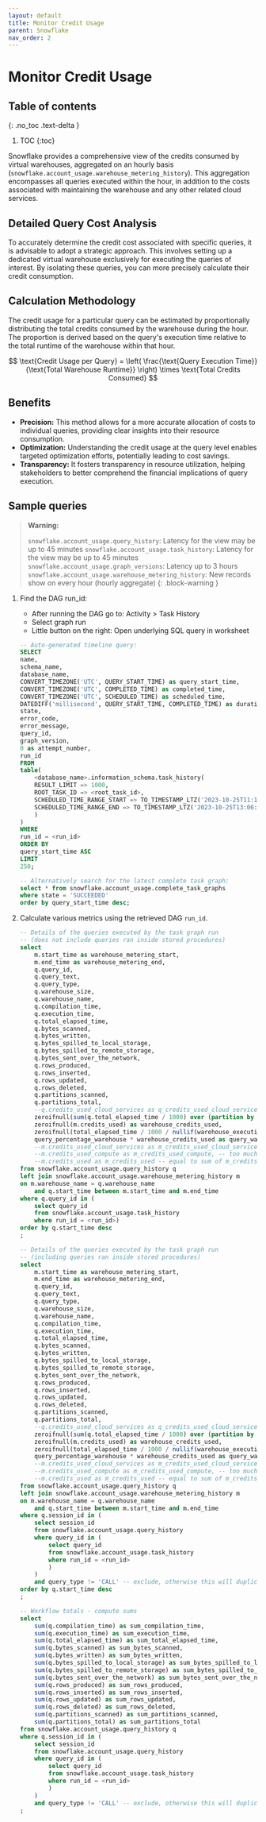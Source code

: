 ```yaml
---
layout: default
title: Monitor Credit Usage
parent: Snowflake
nav_order: 2
---
```


# Monitor Credit Usage 

## Table of contents
{: .no_toc .text-delta }

1. TOC
{:toc}

Snowflake provides a comprehensive view of the credits consumed by virtual warehouses, aggregated on an hourly basis (```snowflake.account_usage.warehouse_metering_history```). This aggregation encompasses all queries executed within the hour, in addition to the costs associated with maintaining the warehouse and any other related cloud services.

## Detailed Query Cost Analysis
To accurately determine the credit cost associated with specific queries, it is advisable to adopt a strategic approach. This involves setting up a dedicated virtual warehouse exclusively for executing the queries of interest. By isolating these queries, you can more precisely calculate their credit consumption.

## Calculation Methodology
The credit usage for a particular query can be estimated by proportionally distributing the total credits consumed by the warehouse during the hour. The proportion is derived based on the query's execution time relative to the total runtime of the warehouse within that hour.

$$
\text{Credit Usage per Query} = \left( \frac{\text{Query Execution Time}}{\text{Total Warehouse Runtime}} \right) \times \text{Total Credits Consumed}
$$

## Benefits
- **Precision:** This method allows for a more accurate allocation of costs to individual queries, providing clear insights into their resource consumption.
- **Optimization:** Understanding the credit usage at the query level enables targeted optimization efforts, potentially leading to cost savings.
- **Transparency:** It fosters transparency in resource utilization, helping stakeholders to better comprehend the financial implications of query execution.

## Sample queries
> **Warning:**
>
> `snowflake.account_usage.query_history`: Latency for the view may be up to 45 minutes
> `snowflake.account_usage.task_history`: Latency for the view may be up to 45 minutes
> `snowflake.account_usage.graph_versions`: Latency up to 3 hours
> `snowflake.account_usage.warehouse_metering_history`: New records show on every hour (hourly aggregate)
{: .block-warning }

1. Find the DAG run_id:
    - After running the DAG go to: Activity > Task History
    - Select graph run
    - Little button on the right: Open underlying SQL query in worksheet

    ```sql
    -- Auto-generated timeline query:
    SELECT
    name,
    schema_name,
    database_name,
    CONVERT_TIMEZONE('UTC', QUERY_START_TIME) as query_start_time,
    CONVERT_TIMEZONE('UTC', COMPLETED_TIME) as completed_time,
    CONVERT_TIMEZONE('UTC', SCHEDULED_TIME) as scheduled_time,
    DATEDIFF('millisecond', QUERY_START_TIME, COMPLETED_TIME) as duration,
    state,
    error_code,
    error_message,
    query_id,
    graph_version,
    0 as attempt_number,
    run_id
    FROM
    table(
        <database_name>.information_schema.task_history(
        RESULT_LIMIT => 1000,
        ROOT_TASK_ID => <root_task_id>,
        SCHEDULED_TIME_RANGE_START => TO_TIMESTAMP_LTZ('2023-10-25T11:10:35.156Z', 'AUTO'),
        SCHEDULED_TIME_RANGE_END => TO_TIMESTAMP_LTZ('2023-10-25T13:06:07.164Z', 'AUTO')
        )
    )
    WHERE
    run_id = <run_id>
    ORDER BY
    query_start_time ASC
    LIMIT
    250;
    ```

    ```sql
    -- Alternatively search for the latest complete task graph:
    select * from snowflake.account_usage.complete_task_graphs
    where state = 'SUCCEEDED'
    order by query_start_time desc;
    ```

2. Calculate various metrics using the retrieved DAG `run_id`.

    ```sql
    -- Details of the queries executed by the task graph run
    -- (does not include queries ran inside stored procedures)
    select
        m.start_time as warehouse_metering_start,
        m.end_time as warehouse_metering_end,
        q.query_id,
        q.query_text,
        q.query_type,
        q.warehouse_size,
        q.warehouse_name,
        q.compilation_time,
        q.execution_time,
        q.total_elapsed_time,
        q.bytes_scanned,
        q.bytes_written,
        q.bytes_spilled_to_local_storage,
        q.bytes_spilled_to_remote_storage,
        q.bytes_sent_over_the_network,
        q.rows_produced,
        q.rows_inserted,
        q.rows_updated,
        q.rows_deleted,
        q.partitions_scanned,
        q.partitions_total,
        --q.credits_used_cloud_services as q_credits_used_cloud_services, -- too much detail
        zeroifnull(sum(q.total_elapsed_time / 1000) over (partition by q.warehouse_name, warehouse_metering_start)) as warehouse_execution_time,
        zeroifnull(m.credits_used) as warehouse_credits_used,
        zeroifnull(total_elapsed_time / 1000 / nullif(warehouse_execution_time, 0)) as query_percentage_warehouse,
        query_percentage_warehouse * warehouse_credits_used as query_warehouse_credits_used
        --m.credits_used_cloud_services as m_credits_used_cloud_services, -- too much detail
        --m.credits_used_compute as m_credits_used_compute, -- too much detail
        --m.credits_used as m_credits_used -- equal to sum of m_credits_used_cloud_services and m_credits_used_compute, also equal to warehouse_credits_used
    from snowflake.account_usage.query_history q
    left join snowflake.account_usage.warehouse_metering_history m
    on m.warehouse_name = q.warehouse_name
        and q.start_time between m.start_time and m.end_time
    where q.query_id in (
        select query_id
        from snowflake.account_usage.task_history
        where run_id = <run_id>)
    order by q.start_time desc
    ;
    ```

    ```sql
    -- Details of the queries executed by the task graph run
    -- (including queries ran inside stored procedures)
    select
        m.start_time as warehouse_metering_start,
        m.end_time as warehouse_metering_end,
        q.query_id,
        q.query_text,
        q.query_type,
        q.warehouse_size,
        q.warehouse_name,
        q.compilation_time,
        q.execution_time,
        q.total_elapsed_time,
        q.bytes_scanned,
        q.bytes_written,
        q.bytes_spilled_to_local_storage,
        q.bytes_spilled_to_remote_storage,
        q.bytes_sent_over_the_network,
        q.rows_produced,
        q.rows_inserted,
        q.rows_updated,
        q.rows_deleted,
        q.partitions_scanned,
        q.partitions_total,
        --q.credits_used_cloud_services as q_credits_used_cloud_services, -- too much detail
        zeroifnull(sum(q.total_elapsed_time / 1000) over (partition by q.warehouse_name, warehouse_metering_start)) as warehouse_execution_time,
        zeroifnull(m.credits_used) as warehouse_credits_used,
        zeroifnull(total_elapsed_time / 1000 / nullif(warehouse_execution_time, 0)) as query_percentage_warehouse,
        query_percentage_warehouse * warehouse_credits_used as query_warehouse_credits_used
        --m.credits_used_cloud_services as m_credits_used_cloud_services, -- too much detail
        --m.credits_used_compute as m_credits_used_compute, -- too much detail
        --m.credits_used as m_credits_used -- equal to sum of m_credits_used_cloud_services and m_credits_used_compute, also equal to warehouse_credits_used
    from snowflake.account_usage.query_history q
    left join snowflake.account_usage.warehouse_metering_history m
    on m.warehouse_name = q.warehouse_name
        and q.start_time between m.start_time and m.end_time
    where q.session_id in (
        select session_id
        from snowflake.account_usage.query_history
        where query_id in (
            select query_id
            from snowflake.account_usage.task_history
            where run_id = <run_id>
            )
        )
        and query_type != 'CALL' -- exclude, otherwise this will duplicate some info
    order by q.start_time desc
    ;
    ```

    ```sql
    -- Workflow totals - compute sums
    select
        sum(q.compilation_time) as sum_compilation_time,
        sum(q.execution_time) as sum_execution_time,
        sum(q.total_elapsed_time) as sum_total_elapsed_time,
        sum(q.bytes_scanned) as sum_bytes_scanned,
        sum(q.bytes_written) as sum_bytes_written,
        sum(q.bytes_spilled_to_local_storage) as sum_bytes_spilled_to_local_storage,
        sum(q.bytes_spilled_to_remote_storage) as sum_bytes_spilled_to_remote_storage,
        sum(q.bytes_sent_over_the_network) as sum_bytes_sent_over_the_network,
        sum(q.rows_produced) as sum_rows_produced,
        sum(q.rows_inserted) as sum_rows_inserted,
        sum(q.rows_updated) as sum_rows_updated,
        sum(q.rows_deleted) as sum_rows_deleted,
        sum(q.partitions_scanned) as sum_partitions_scanned,
        sum(q.partitions_total) as sum_partitions_total
    from snowflake.account_usage.query_history q
    where q.session_id in (
        select session_id
        from snowflake.account_usage.query_history
        where query_id in (
            select query_id
            from snowflake.account_usage.task_history
            where run_id = <run_id>
            )
        )
        and query_type != 'CALL' -- exclude, otherwise this will duplicate some info
    ;
    ```
